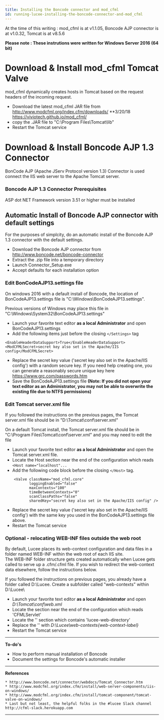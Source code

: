 ```yaml
---
title: Installing the Boncode connector and mod_cfml
id: running-lucee-installing-the-boncode-connector-and-mod_cfml
---
```

At the time of this writing : mod_cfml is at v1.1.05, Boncode AJP connector is at v1.0.32, Tomcat is at v8.5.6 

**Please note : These instrutions were written for Windows Server 2016 (64 bit)**

Download & Install mod_cfml Tomcat Valve
========================================
mod_cfml dynamically creates hosts in Tomcat based on the request headers of the incoming request.

* Download the latest mod_cfml JAR file from http://www.modcfml.org/index.cfm/downloads/
**3/20/18 https://viviotech.github.io/mod_cfml/
* copy the .JAR file to  "C:\Program Files\Tomcat\lib\"
* Restart the Tomcat service

Download & Install Boncode AJP 1.3 Connector
============================================
BonCode AJP (Apache JServ Protocol version 1.3) Connector is used connect the IIS web server to the Apache Tomcat server.

### Boncode AJP 1.3 Connector Prerequisites ###
ASP dot NET Framework version 3.51 or higher must be installed

## Automatic Install of Boncode AJP connector with default settings ##
For the purposes of simplcity, do an automatic install of the Boncode AJP 1.3 connector with the default settings.  

* Download the Boncode AJP connector from http://www.boncode.net/boncode-connector
* Extract the .zip file into a temporary directory
* Launch Connector_Setup.exe   
* Accept defaults for each installation option

### Edit BonCodeAJP13.settings file ###

On windows 2016 with a default install of Boncode, the location of BonCodeAJP13.settings file is "C:\Windows\BonCodeAJP13.settings".

Previous versions of Windows may place this file in "C:\Windows\System32\BonCodeAJP13.settings"

* Launch your favorite text editor **as a local Administrator** and open BonCodeAJP13.settings 
* Add the following items just before the closing `</Settings>` tag 
```
<EnableHeaderDataSupport>True</EnableHeaderDataSupport>
<ModCFMLSecret>secret key also set in the Apache/IIS config</ModCFMLSecret>
``` 
* Replace the secret key value  ('secret key also set in the Apache/IIS config') with a random secure key.  If you need help creating one, you can generate a reasonably secure unique key here https://www.grc.com/passwords.htm
* Save the BonCodeAJP13.settings file **(Note: If you did not open your text editor as an Administrator, you may not be able to overwrite the existing file due to NTFS permissions)**

### Edit Tomcat server.xml file ###

If you followed the instructions on the previous pages, the Tomcat server.xml file should be in "D:\Tomcat\conf\server.xml" 

On a default Tomcat install, the Tomcat server.xml file should be in "C:\Program Files\Tomcat\conf\server.xml" and you may need to edit the file  

* Launch your favorite text editor **as a local Administrator** and open the Tomcat server.xml file.
* Locate the Host section near the end of the configuration which reads `<Host name="localhost"...`
* Add the following code block before the closing `</Host>` tag.
```
    <Valve className="mod_cfml.core"
		   loggingEnabled="false"
		   maxContexts="100"
		   timeBetweenContexts="0"
		   scanClassPaths="false"
		   sharedKey="secret key also set in the Apache/IIS config" />
```
* Replace the secret key value  ('secret key also set in the Apache/IIS config') with the same key you used in the BonCodeAJP13.settings file above. 
* Restart the Tomcat service

### Optional - relocating WEB-INF files outside the web root ###
By default, Lucee places its web-context configuration and data files in a folder named WEB-INF within the web root of each IIS site.  
The WEB-INF folder structure gets created automatically when Lucee gets called to serve up a .cfm/.cfml file. 
If you wish to redirect the web-context data elsewhere, follow the instructions below.  
  

If you followed the instructions on previous pages, you already have a folder called D:\Lucee\.  Create a subfolder called "web-contexts" within D:\Lucee\ 

* Launch your favorite text editor **as a local Administrator** and open _D:\Tomcat\conf\web.xml_  
* Locate the section near the end of the configuration which reads '<servlet-name>CFMLServlet</servlet-name>'
* Locate the '<init-param>' section which contains '<param-name>lucee-web-directory</param-name>'
* Replace the '<param-value>' with _D:\Lucee\web-contexts\{web-context-label}_ 
* Restart the Tomcat service

- - -
**To-do's**
 * How to perform manual installation of Boncode
 * Document the settings for Boncode's automatic installer

- - -
**References** 
    
    * http://www.boncode.net/connector/webdocs/Tomcat_Connector.htm 
    * http://www.modcfml.org/index.cfm/install/web-server-components/iis-on-windows/
    * http://www.modcfml.org/index.cfm/install/tomcat-component/tomcat-valve-on-windows/
    * Last but not least, the helpful folks in the #lucee Slack channel http://cfml-slack.herokuapp.com
- - - 
